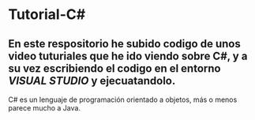# Tutorial-C#
## En este respositorio he subido codigo de unos video tuturiales que he ido viendo sobre C#, y a su vez escribiendo el codigo en el entorno *VISUAL STUDIO* y ejecuatandolo.

C# es un lenguaje de programación orientado a objetos, más o menos parece mucho a Java.
